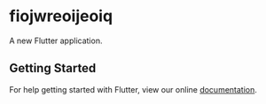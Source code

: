 # fiojwreoijeoiq

A new Flutter application.

## Getting Started

For help getting started with Flutter, view our online
[documentation](https://flutter.io/).
